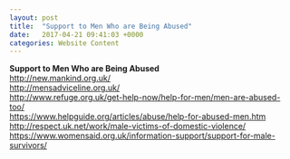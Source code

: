 ```yaml
---
layout: post
title:  "Support to Men Who are Being Abused"
date:   2017-04-21 09:41:03 +0000
categories: Website Content
---
```


<strong>Support to Men Who are Being Abused</strong><br /> 
<a href="http://new.mankind.org.uk/ ">http://new.mankind.org.uk/ </a><br /> 
<a href="http://mensadviceline.org.uk/ ">http://mensadviceline.org.uk/ </a><br /> 
<a href="http://www.refuge.org.uk/get-help-now/help-for-men/men-are-abused-too/">http://www.refuge.org.uk/get-help-now/help-for-men/men-are-abused-too/</a><br /> 
<a href="https://www.helpguide.org/articles/abuse/help-for-abused-men.htm">https://www.helpguide.org/articles/abuse/help-for-abused-men.htm</a><br /> 
<a href="http://respect.uk.net/work/male-victims-of-domestic-violence/">http://respect.uk.net/work/male-victims-of-domestic-violence/</a><br /> 
<a href="https://www.womensaid.org.uk/information-support/support-for-male-survivors/">https://www.womensaid.org.uk/information-support/support-for-male-survivors/</a><br /> 

